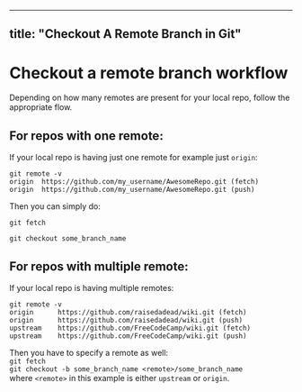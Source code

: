 
---
title: "Checkout A Remote Branch in Git"
---

# Checkout a remote branch workflow

Depending on how many remotes are present for your local repo, follow the appropriate flow.

## For repos with one remote:

If your local repo is having just one remote for example just `origin`:

    git remote -v
    origin  https://github.com/my_username/AwesomeRepo.git (fetch)
    origin  https://github.com/my_username/AwesomeRepo.git (push)

Then you can simply do:  

`git fetch`  

`git checkout some_branch_name`

## For repos with multiple remote:

If your local repo is having multiple remotes:

    git remote -v
    origin      https://github.com/raisedadead/wiki.git (fetch)
    origin      https://github.com/raisedadead/wiki.git (push)
    upstream    https://github.com/FreeCodeCamp/wiki.git (fetch)
    upstream    https://github.com/FreeCodeCamp/wiki.git (push)

Then you have to specify a remote as well:  
`git fetch`  
`git checkout -b some_branch_name <remote>/some_branch_name`  
where `<remote>` in this example is either `upstream` or `origin`.
